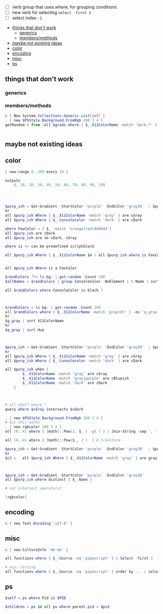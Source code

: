 - [ ] verb group that uses where, for grouping conditions
- [ ] new verb for selecting `select -first 3` 
- [ ] select index `-1`

- [things that don't work](#things-that-dont-work)
  - [generics](#generics)
  - [members/methods](#membersmethods)
- [maybe not existing ideas](#maybe-not-existing-ideas)
- [color](#color)
- [encoding](#encoding)
- [misc](#misc)
- [ps](#ps)

## things that don't work

### generics
### members/methods

```ps1
& { New System.Collections.Generic.List[int] }
. { new $PSStyle.Background.FromRgb 200 3 4 }
getRandom 4 from (all $grads where { $_.X11ColorName -match 'dark.*' } )



```

## maybe not existing ideas

## color
```ps1
{ new-range 0..100 every 10 }

outputs 
    0, 10, 20, 30, 40, 50, 60, 70, 80, 90, 100




$purp_ish = Get-Gradient -StartColor 'purple' -EndColor 'gray30'  ; $purp_ish
hr
all $purp_ish Where { $_.X11ColorName -match 'gray' } are cGray
all $purp_ish Where { $_.Consolecolor -match 'dark' } are cDark

where FavColor = { $_ -match 'orange|red|4d4d4d'}
all $purp_ish are cDark
all $purp_ish are in cDark, cGray

where is <> can be predefined scriptblock

all $purp_ish Where { $_.X11ColorName in ( all $purp_ish where is FavColor  } are cGray


all $purp_ish Where is a FavColor

$randColors ??= ls bg: | get-random -Count 100
$allNames = $randColors | group ConsoleColor -NoElement | % Name | sort -Unique

all $randColors where ConsoleColor is black ?



$randColors = ls bg: | get-random -Count 100
all $randColors where { $_.X11ColorName -match 'gray\d+' } -ov 'q_gray'
hr
$q_gray | sort X11ColorName
hr
$q_gray | sort Hue



$purp_ish = Get-Gradient -StartColor 'purple' -EndColor 'gray30'  ; $purp_ish
hr
all $purp_ish Where { $_.X11ColorName -match 'gray' } are cGray
all $purp_ish Where { $_.Consolecolor -match 'dark' } are cDark

all $purp_ish when {
        $_.X11ColorName -match 'gray' are cGray
        $_.X11ColorName -match 'gray|purple' are cBlueish
        $_.X11ColorName -match 'dark' are cDark
    }



# all what? where ?
query where $cGray intersects $cDark

. { new $PSStyle.Background.FromRgb 200 3 4 }
# but this works
. { new rgbcolor 200 3 4 }
all (0..4) where { [math]::Pow(2, $_ ) -gt 7 } | Join-String -sep ', ' 

all (0..4) where { [math]::Pow($_, 2 )  } # transform 

$purp_ish = Get-Gradient -StartColor 'purple' -EndColor 'gray30'  ; $purp_ish
hr
$c2 =   all $purp_ish Where { $_.X11ColorName -match 'gray' } are gray



$purp_ish = Get-Gradient -StartColor 'purple' -EndColor 'gray30'
all $purp_ish where distinct { $_.Name } 

# set intersect operators?

```


```ps1
[rgbcolor]
```

## encoding

```ps1
& { new Text.Encoding 'utf-8' }
```
## misc
```ps1
& { new CultureInfo 'de-de' }

all functions where { $_.Source -eq 'pipescript' } | Select -first 3

# wip: sorting
all functions where { $_.Source -eq 'pipescript' } order by ... | select first 3

```

## ps

```ps1
$self = ps where Pid is $PID

$children = ps in all ps where parent.pid = $pid
```
